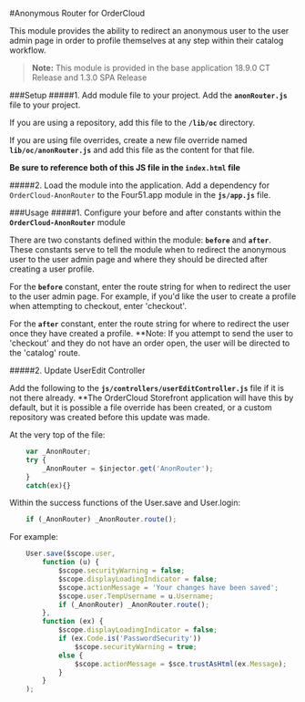 #Anonymous Router for OrderCloud

This module provides the ability to redirect an anonymous user to the user admin page in order to profile themselves at any step within their catalog workflow.

>**Note:** This module is provided in the base application 18.9.0 CT Release and 1.3.0 SPA Release

###Setup
#####1. Add module file to your project.
Add the **`anonRouter.js`** file to your project.

If you are using a repository, add this file to the **`/lib/oc`** directory.

If you are using file overrides, create a new file override named **`lib/oc/anonRouter.js`** and add this file as the content for that file.

**Be sure to reference both of this JS file in the `index.html` file**

#####2. Load the module into the application.
Add a dependency for `OrderCloud-AnonRouter` to the Four51.app module in the **`js/app.js`** file.

###Usage
#####1. Configure your before and after constants within the **`OrderCloud-AnonRouter`** module

There are two constants defined within the module: **`before`** and **`after`**. These constants serve to tell the module when to redirect the anonymous user to the user admin page and where they should be directed after creating a user profile.

For the **`before`** constant, enter the route string for when to redirect the user to the user admin page. For example, if you'd like the user to create a profile when attempting to checkout, enter 'checkout'.

For the **`after`** constant, enter the route string for where to redirect the user once they have created a profile.
**Note: If you attempt to send the user to 'checkout' and they do not have an order open, the user will be directed to the 'catalog' route.

#####2. Update UserEdit Controller

Add the following to the **`js/controllers/userEditController.js`** file if it is not there already. **The OrderCloud Storefront application will have this by default, but it is possible a file override has been created, or a custom repository was created before this update was made.

At the very top of the file:

```javascript
    var _AnonRouter;
    try {
        _AnonRouter = $injector.get('AnonRouter');
    }
    catch(ex){}
```

Within the success functions of the User.save and User.login:

```javascript
    if (_AnonRouter) _AnonRouter.route();
```

For example: 

```javascript
    User.save($scope.user,
        function (u) {
            $scope.securityWarning = false;
            $scope.displayLoadingIndicator = false;
            $scope.actionMessage = 'Your changes have been saved';
            $scope.user.TempUsername = u.Username;
            if (_AnonRouter) _AnonRouter.route();
        },
        function (ex) {
            $scope.displayLoadingIndicator = false;
            if (ex.Code.is('PasswordSecurity'))
                $scope.securityWarning = true;
            else {
                $scope.actionMessage = $sce.trustAsHtml(ex.Message);
            }
        }
    );
```
